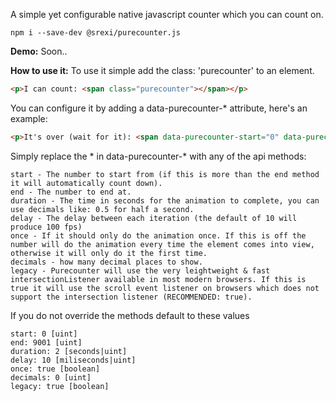 A simple yet configurable native javascript counter which you can count on.

```
npm i --save-dev @srexi/purecounter.js
```

**Demo:**
Soon..

**How to use it:**
To use it simple add the class: 'purecounter' to an element.
```html
<p>I can count: <span class="purecounter"></span></p>
```

You can configure it by adding a data-purecounter-* attribute, here's an example:
```html
<p>It's over (wait for it): <span data-purecounter-start="0" data-purecounter-end="9001" class="purecounter"></span>!!!</p>
```

Simply replace the * in data-purecounter-* with any of the api methods:
```
start - The number to start from (if this is more than the end method it will automatically count down).
end - The number to end at.
duration - The time in seconds for the animation to complete, you can use decimals like: 0.5 for half a second.
delay - The delay between each iteration (the default of 10 will produce 100 fps)
once - If it should only do the animation once. If this is off the number will do the animation every time the element comes into view, otherwise it will only do it the first time.
decimals - how many decimal places to show.
legacy - Purecounter will use the very leightweight & fast intersectionListener available in most modern browsers. If this is true it will use the scroll event listener on browsers which does not support the intersection listener (RECOMMENDED: true).
```

If you do not override the methods default to these values
```
start: 0 [uint]
end: 9001 [uint]
duration: 2 [seconds|uint]
delay: 10 [miliseconds|uint]
once: true [boolean]
decimals: 0 [uint]
legacy: true [boolean]
```